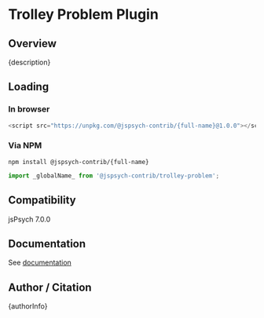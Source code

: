 # Trolley Problem Plugin 

## Overview

{description}

## Loading

### In browser

```js
<script src="https://unpkg.com/@jspsych-contrib/{full-name}@1.0.0"></script>
```

### Via NPM

```
npm install @jspsych-contrib/{full-name}
```

```js
import _globalName_ from '@jspsych-contrib/trolley-problem';
```

## Compatibility

jsPsych 7.0.0

## Documentation

See [documentation](https://github.com/jspsych/jspsych-contrib/blob/main/packages/{full-name}/docs/jspsych-{name}.md)

## Author / Citation

{authorInfo}
